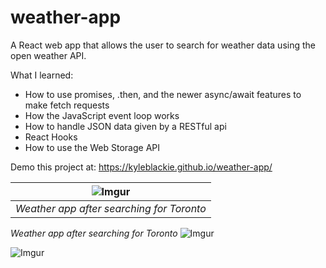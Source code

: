 # weather-app
A React web app that allows the user to search for weather data using the open weather API.

What I learned:
- How to use promises, .then, and the newer async/await features to make fetch requests
- How the JavaScript event loop works 
- How to handle JSON data given by a RESTful api
- React Hooks
- How to use the Web Storage API

Demo this project at: https://kyleblackie.github.io/weather-app/

|![Imgur](https://i.imgur.com/pmm2doY.jpg)|
|:--:| 
| *Weather app after searching for Toronto* |
*Weather app after searching for Toronto*
![Imgur](https://i.imgur.com/dmbm7mL.jpg)

![Imgur](https://i.imgur.com/9aGPTkX.jpg)
